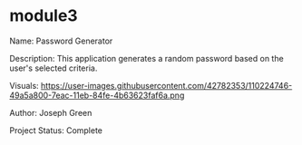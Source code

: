 # module3

Name: Password Generator

Description: This application generates a random password based on the user's selected criteria.

Visuals: https://user-images.githubusercontent.com/42782353/110224746-49a5a800-7eac-11eb-84fe-4b63623faf6a.png

Author: Joseph Green

Project Status: Complete

